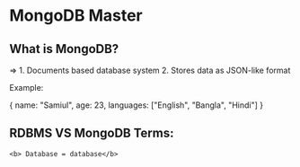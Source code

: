 # MongoDB Master

## What is MongoDB?
=> 
    1. Documents based database system
    2. Stores data as JSON-like format

Example: 

{
    name: "Samiul",
    age: 23,
    languages: ["English", "Bangla", "Hindi"]
}

## RDBMS VS MongoDB Terms:
    <b> Database = database</b>

